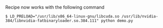 Recipe now works with the following command

    $ LD_PRELOAD="/usr/lib/x86_64-linux-gnu/libcuda.so /usr/lib/nvidia-384/libnvidia-fatbinaryloader.so.384.111" python demo.py

